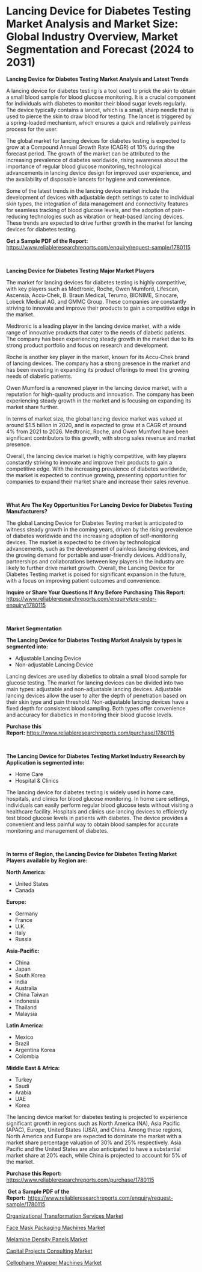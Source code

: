 <p><h1>Lancing Device for Diabetes Testing Market Analysis and Market Size: Global Industry Overview, Market Segmentation and Forecast (2024 to 2031)</h1></p><p><strong>Lancing Device for Diabetes Testing Market Analysis and Latest Trends</strong></p>
<p><p>A lancing device for diabetes testing is a tool used to prick the skin to obtain a small blood sample for blood glucose monitoring. It is a crucial component for individuals with diabetes to monitor their blood sugar levels regularly. The device typically contains a lancet, which is a small, sharp needle that is used to pierce the skin to draw blood for testing. The lancet is triggered by a spring-loaded mechanism, which ensures a quick and relatively painless process for the user.</p><p>The global market for lancing devices for diabetes testing is expected to grow at a Compound Annual Growth Rate (CAGR) of 10% during the forecast period. The growth of the market can be attributed to the increasing prevalence of diabetes worldwide, rising awareness about the importance of regular blood glucose monitoring, technological advancements in lancing device design for improved user experience, and the availability of disposable lancets for hygiene and convenience.</p><p>Some of the latest trends in the lancing device market include the development of devices with adjustable depth settings to cater to individual skin types, the integration of data management and connectivity features for seamless tracking of blood glucose levels, and the adoption of pain-reducing technologies such as vibration or heat-based lancing devices. These trends are expected to drive further growth in the market for lancing devices for diabetes testing.</p></p>
<p><strong>Get a Sample PDF of the Report:&nbsp;</strong> <a href="https://www.reliableresearchreports.com/enquiry/request-sample/1780115">https://www.reliableresearchreports.com/enquiry/request-sample/1780115</a></p>
<p>&nbsp;</p>
<p><strong>Lancing Device for Diabetes Testing Major Market Players</strong></p>
<p><p>The market for lancing devices for diabetes testing is highly competitive, with key players such as Medtronic, Roche, Owen Mumford, Lifescan, Ascensia, Accu-Chek, B. Braun Medical, Terumo, BIONIME, Sinocare, Lobeck Medical AG, and GMMC Group. These companies are constantly striving to innovate and improve their products to gain a competitive edge in the market.</p><p>Medtronic is a leading player in the lancing device market, with a wide range of innovative products that cater to the needs of diabetic patients. The company has been experiencing steady growth in the market due to its strong product portfolio and focus on research and development.</p><p>Roche is another key player in the market, known for its Accu-Chek brand of lancing devices. The company has a strong presence in the market and has been investing in expanding its product offerings to meet the growing needs of diabetic patients.</p><p>Owen Mumford is a renowned player in the lancing device market, with a reputation for high-quality products and innovation. The company has been experiencing steady growth in the market and is focusing on expanding its market share further.</p><p>In terms of market size, the global lancing device market was valued at around $1.5 billion in 2020, and is expected to grow at a CAGR of around 4% from 2021 to 2026. Medtronic, Roche, and Owen Mumford have been significant contributors to this growth, with strong sales revenue and market presence.</p><p>Overall, the lancing device market is highly competitive, with key players constantly striving to innovate and improve their products to gain a competitive edge. With the increasing prevalence of diabetes worldwide, the market is expected to continue growing, presenting opportunities for companies to expand their market share and increase their sales revenue.</p></p>
<p>&nbsp;</p>
<p><strong>What Are The Key Opportunities For Lancing Device for Diabetes Testing Manufacturers?</strong></p>
<p><p>The global Lancing Device for Diabetes Testing market is anticipated to witness steady growth in the coming years, driven by the rising prevalence of diabetes worldwide and the increasing adoption of self-monitoring devices. The market is expected to be driven by technological advancements, such as the development of painless lancing devices, and the growing demand for portable and user-friendly devices. Additionally, partnerships and collaborations between key players in the industry are likely to further drive market growth. Overall, the Lancing Device for Diabetes Testing market is poised for significant expansion in the future, with a focus on improving patient outcomes and convenience.</p></p>
<p><strong>Inquire or Share Your Questions If Any Before Purchasing This Report:</strong> <a href="https://www.reliableresearchreports.com/enquiry/pre-order-enquiry/1780115">https://www.reliableresearchreports.com/enquiry/pre-order-enquiry/1780115</a></p>
<p>&nbsp;</p>
<p><strong>Market Segmentation</strong></p>
<p><strong>The Lancing Device for Diabetes Testing Market Analysis by types is segmented into:</strong></p>
<p><ul><li>Adjustable Lancing Device</li><li>Non-adjustable Lancing Device</li></ul></p>
<p><p>Lancing devices are used by diabetics to obtain a small blood sample for glucose testing. The market for lancing devices can be divided into two main types: adjustable and non-adjustable lancing devices. Adjustable lancing devices allow the user to alter the depth of penetration based on their skin type and pain threshold. Non-adjustable lancing devices have a fixed depth for consistent blood sampling. Both types offer convenience and accuracy for diabetics in monitoring their blood glucose levels.</p></p>
<p><strong>Purchase this Report:&nbsp;</strong><a href="https://www.reliableresearchreports.com/purchase/1780115">https://www.reliableresearchreports.com/purchase/1780115</a></p>
<p>&nbsp;</p>
<p><strong>The Lancing Device for Diabetes Testing Market Industry Research by Application is segmented into:</strong></p>
<p><ul><li>Home Care</li><li>Hospital & Clinics</li></ul></p>
<p><p>The lancing device for diabetes testing is widely used in home care, hospitals, and clinics for blood glucose monitoring. In home care settings, individuals can easily perform regular blood glucose tests without visiting a healthcare facility. Hospitals and clinics use lancing devices to efficiently test blood glucose levels in patients with diabetes. The device provides a convenient and less painful way to obtain blood samples for accurate monitoring and management of diabetes.</p></p>
<p>&nbsp;</p>
<p><strong>In terms of Region, the Lancing Device for Diabetes Testing Market Players available by Region are:</strong></p>
<p>
    <p> <strong> North America: </strong>
        <ul>
            <li>United States</li>
            <li>Canada</li>
        </ul>
        </p> 
    <p> <strong> Europe: </strong>
        <ul>
            <li>Germany</li>
            <li>France</li>
            <li>U.K.</li>
            <li>Italy</li>
            <li>Russia</li>
        </ul>
        </p> 
    <p> <strong> Asia-Pacific: </strong>
        <ul>
            <li>China</li>
            <li>Japan</li>
            <li>South Korea</li>
            <li>India</li>
            <li>Australia</li>
            <li>China Taiwan</li>
            <li>Indonesia</li>
            <li>Thailand</li>
            <li>Malaysia</li>
        </ul>
        </p> 
    <p> <strong> Latin America: </strong>
        <ul>
            <li>Mexico</li>
            <li>Brazil</li>
            <li>Argentina Korea</li>
            <li>Colombia</li>
        </ul>
        </p> 
    <p> <strong> Middle East & Africa: </strong>
        <ul>
            <li>Turkey</li>
            <li>Saudi</li>
            <li>Arabia</li>
            <li>UAE</li>
            <li>Korea</li>
        </ul>
    </p>
    </p>
<p><p>The lancing device market for diabetes testing is projected to experience significant growth in regions such as North America (NA), Asia Pacific (APAC), Europe, United States (USA), and China. Among these regions, North America and Europe are expected to dominate the market with a market share percentage valuation of 30% and 25% respectively. Asia Pacific and the United States are also anticipated to have a substantial market share at 20% each, while China is projected to account for 5% of the market.</p></p>
<p><strong>Purchase this Report: </strong><a href="https://www.reliableresearchreports.com/purchase/1780115">https://www.reliableresearchreports.com/purchase/1780115</a></p>
<p>&nbsp;<strong>Get a Sample PDF of the Report:&nbsp;&nbsp;</strong><a href="https://www.reliableresearchreports.com/enquiry/request-sample/1780115">https://www.reliableresearchreports.com/enquiry/request-sample/1780115</a></p>
<p><strong></strong></p>
<p><p><a href="https://medium.com/@norvalolson/organizational-transformation-services-market-share-evolution-and-market-growth-trends-2024-2031-8d30d1cf1dff">Organizational Transformation Services Market</a></p><p><a href="https://issuu.com/reportprime-2/docs/face-mask-packaging-machines-market-size-2030.pptx">Face Mask Packaging Machines Market</a></p><p><a href="https://github.com/tamvrosiya/Market-Research-Report-List-2/blob/main/melamine-density-panels-market.md">Melamine Density Panels Market</a></p><p><a href="https://medium.com/@norvalolson/capital-projects-consulting-market-analysis-and-sze-forecasted-for-period-from-2024-to-2031-a77ff9958361">Capital Projects Consulting Market</a></p><p><a href="https://issuu.com/reportprime-2/docs/cellophane-wrapper-machines-market-size-2030.pptx">Cellophane Wrapper Machines Market</a></p></p>